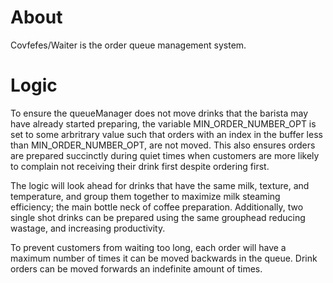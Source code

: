 # About

Covfefes/Waiter is the order queue management system. 

# Logic

To ensure the queueManager does not move drinks that the barista may have already started
preparing, the variable MIN_ORDER_NUMBER_OPT is set to some arbritrary value such that orders with
an index in the buffer less than MIN_ORDER_NUMBER_OPT, are not moved. This also ensures orders are prepared
succinctly during quiet times when customers are more likely to complain not receiving their drink first despite
ordering first.

The logic will look ahead for drinks that have the same milk, texture, and temperature, and group them together
to maximize milk steaming efficiency; the main bottle neck of coffee preparation. Additionally, two single
shot drinks can be prepared using the same grouphead reducing wastage, and increasing productivity.

To prevent customers from waiting too long, each order will have a maximum number of times it can be moved backwards in the queue. Drink orders can be moved forwards an indefinite amount of times.